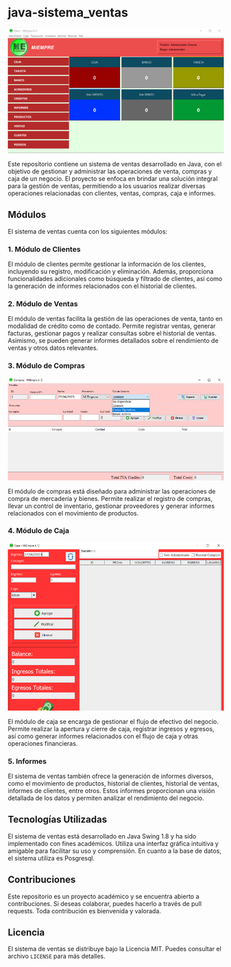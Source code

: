 # java-sistema_ventas

![Sistema de Ventas](imagenes/sistema_ventas.png)

Este repositorio contiene un sistema de ventas desarrollado en Java, con el objetivo de gestionar y administrar las operaciones de venta, compras y caja de un negocio. El proyecto se enfoca en brindar una solución integral para la gestión de ventas, permitiendo a los usuarios realizar diversas operaciones relacionadas con clientes, ventas, compras, caja e informes.

## Módulos

El sistema de ventas cuenta con los siguientes módulos:

### 1. Módulo de Clientes

El módulo de clientes permite gestionar la información de los clientes, incluyendo su registro, modificación y eliminación. Además, proporciona funcionalidades adicionales como búsqueda y filtrado de clientes, así como la generación de informes relacionados con el historial de clientes.

### 2. Módulo de Ventas

El módulo de ventas facilita la gestión de las operaciones de venta, tanto en modalidad de crédito como de contado. Permite registrar ventas, generar facturas, gestionar pagos y realizar consultas sobre el historial de ventas. Asimismo, se pueden generar informes detallados sobre el rendimiento de ventas y otros datos relevantes.

### 3. Módulo de Compras

![Módulo de Compras](imagenes/modulo_compras.png)

El módulo de compras está diseñado para administrar las operaciones de compra de mercadería y bienes. Permite realizar el registro de compras, llevar un control de inventario, gestionar proveedores y generar informes relacionados con el movimiento de productos.

### 4. Módulo de Caja

![Módulo de Caja](imagenes/modulo_caja.png)

El módulo de caja se encarga de gestionar el flujo de efectivo del negocio. Permite realizar la apertura y cierre de caja, registrar ingresos y egresos, así como generar informes relacionados con el flujo de caja y otras operaciones financieras.

### 5. Informes

El sistema de ventas también ofrece la generación de informes diversos, como el movimiento de productos, historial de clientes, historial de ventas, informes de clientes, entre otros. Estos informes proporcionan una visión detallada de los datos y permiten analizar el rendimiento del negocio.

## Tecnologías Utilizadas

El sistema de ventas está desarrollado en Java Swing 1.8 y ha sido implementado con fines académicos. Utiliza una interfaz gráfica intuitiva y amigable para facilitar su uso y comprensión.
En cuanto a la base de datos, el sistema utiliza es Posgresql.

## Contribuciones

Este repositorio es un proyecto académico y se encuentra abierto a contribuciones. Si deseas colaborar, puedes hacerlo a través de pull requests. Toda contribución es bienvenida y valorada.

## Licencia

El sistema de ventas se distribuye bajo la Licencia MIT. Puedes consultar el archivo `LICENSE` para más detalles.


